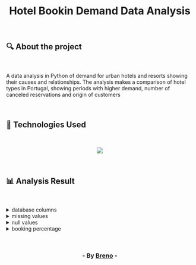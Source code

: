 <h1 align = "center"> Hotel Bookin Demand Data Analysis </h1><br>

<h2> &#128269; About the project </h2><br>

<p>A data analysis in Python of demand for urban hotels and resorts showing their causes and relationships.
The analysis makes a comparison of hotel types in Portugal, showing periods with higher
demand, number of canceled reservations and origin of customers</p><br>

<h2> &#128302; Technologies Used </h2><br>

<p align="center">
  <a href="https://skillicons.dev">
    <img src="https://skillicons.dev/icons?i=py" />
  </a>
</p>

<br><h2> &#128202; Analysis Result </h2><br>

<details>
	<summary>database columns</summary><br>
	
  	01 : hotel
	02 : is_canceled
	03 : lead_time
	04 : arrival_date_year
	05 : arrival_date_month
	06 : arrival_date_week_number
	07 : arrival_date_day_of_month
	08 : stays_in_weekend_nights
	09 : stays_in_week_nights
	10 : adults
	11 : children
	12 : babies
	13 : meal
	14 : country
	15 : market_segment
	16 : distribution_channel
	17 : is_repeated_guest
	18 : previous_cancellations
	19 : previous_bookings_not_canceled
	20 : reserved_room_type
	21 : assigned_room_type
	22 : booking_changes
	23 : deposit_type
	24 : agent
	25 : company
	26 : days_in_waiting_list
	27 : customer_type
	28 : adr
	29 : required_car_parking_spaces
	30 : total_of_special_requests
	31 : reservation_status
	32 : reservation_status_date
</details>

<details>
	<summary>missing values</summary><br>
	<p>After importing the data, missing values were identified in some columns</p>
	
  	children: 0.003% of values are null.
	country: 0.409% of values are null.
	agent: 13.686% of values are null.
	company: 94.307% of values are null.
</details>

<details>
	<summary>null values</summary><br>
	<p>Number of null values per column</p>
	
  	children: 4
	country: 488
</details>

<details>
	<summary>booking percentage</summary><br>
	<p>Booking percentage by hotel type</p>
	
  	children: 4
	country: 488
</details>

<br><h3 align = "center"> - By <a href = "https://www.linkedin.com/in/breno-barbosa-de-oliveira-810866275/" target = "_blank">Breno</a> - </h3>
